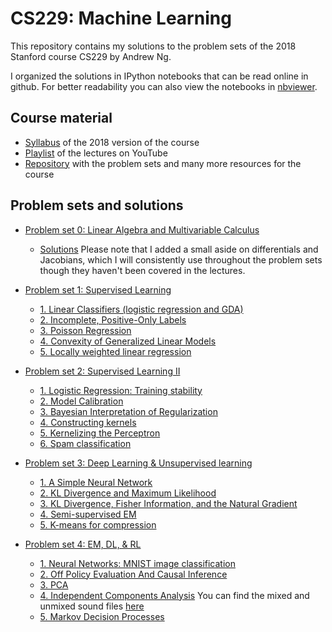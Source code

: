 # CS229: Machine Learning

This repository contains my solutions to the problem sets of the 2018 Stanford course CS229 by Andrew Ng.

I organized the solutions in IPython notebooks that can be read online in github. For better readability you can also view the notebooks in [nbviewer](https://nbviewer.jupyter.org/github/Joker14641/cs229/tree/master/).

## Course material

- [Syllabus](http://cs229.stanford.edu/syllabus-autumn2018.html) of the 2018 version of the course
- [Playlist](https://www.youtube.com/playlist?list=PLoROMvodv4rMiGQp3WXShtMGgzqpfVfbU) of the lectures on YouTube
- [Repository](https://github.com/SKKSaikia/CS229_ML) with the problem sets and many more resources for the course

## Problem sets and solutions

- [Problem set 0: Linear Algebra and Multivariable Calculus](https://github.com/Joker14641/cs229/blob/master/Problem%20Sets/Problem%20Set%200/ps0.pdf)
  - [Solutions](https://github.com/Joker14641/cs229/blob/master/Problem%20Sets/Problem%20Set%200/solutions0.ipynb) Please note that I added a small aside on differentials and Jacobians, which I will consistently use throughout the problem sets though they haven't been covered in the lectures.
  
- [Problem set 1: Supervised Learning](https://github.com/Joker14641/cs229/blob/master/Problem%20Sets/Problem%20Set%201/ps1.pdf)
  - [1. Linear Classifiers (logistic regression and GDA)](https://github.com/Joker14641/cs229/blob/master/Problem%20Sets/Problem%20Set%201/PS1E1%20Linear%20Classifiers%20(logistic%20regression%20and%20GDA).ipynb)
  - [2. Incomplete, Positive-Only Labels](https://github.com/Joker14641/cs229/blob/master/Problem%20Sets/Problem%20Set%201/PS1E2%20Incomplete%2C%20Positive-Only%20Labels.ipynb)
  - [3. Poisson Regression](https://github.com/Joker14641/cs229/blob/master/Problem%20Sets/Problem%20Set%201/PS1E3%20Poisson%20Regression.ipynb)
  - [4. Convexity of Generalized Linear Models](https://github.com/Joker14641/cs229/blob/master/Problem%20Sets/Problem%20Set%201/PS1E4%20Convexity%20of%20Generalized%20Linear%20Models.ipynb)
  - [5. Locally weighted linear regression](https://github.com/Joker14641/cs229/blob/master/Problem%20Sets/Problem%20Set%201/PS1E5%20Locally%20weighted%20linear%20regression.ipynb)
  
- [Problem set 2: Supervised Learning II](https://github.com/Joker14641/cs229/blob/master/Problem%20Sets/Problem%20Set%202/ps2.pdf)
  - [1. Logistic Regression: Training stability](https://github.com/Joker14641/cs229/blob/master/Problem%20Sets/Problem%20Set%202/PS2E1%20Logistic%20Regression%20Training%20stability.ipynb)
  - [2. Model Calibration](https://github.com/Joker14641/cs229/blob/master/Problem%20Sets/Problem%20Set%202/PS2E2%20Model%20Calibration.ipynb)
  - [3. Bayesian Interpretation of Regularization](https://github.com/Joker14641/cs229/blob/master/Problem%20Sets/Problem%20Set%202/PS2E3%20Bayesian%20Interpretation%20of%20Regularization.ipynb)
  - [4. Constructing kernels](https://github.com/Joker14641/cs229/blob/master/Problem%20Sets/Problem%20Set%202/PS2E4%20Constructing%20kernels.ipynb)
  - [5. Kernelizing the Perceptron](https://github.com/Joker14641/cs229/blob/master/Problem%20Sets/Problem%20Set%202/PS2E5%20Kernelizing%20the%20Perceptron.ipynb)
  - [6. Spam classification](https://github.com/Joker14641/cs229/blob/master/Problem%20Sets/Problem%20Set%202/PS2E6%20Spam%20classification.ipynb)
  
- [Problem set 3: Deep Learning & Unsupervised learning](https://github.com/Joker14641/cs229/blob/master/Problem%20Sets/Problem%20Set%203/ps3.pdf)
  - [1. A Simple Neural Network](https://github.com/Joker14641/cs229/blob/master/Problem%20Sets/Problem%20Set%203/PS3E1%20A%20Simple%20Neural%20Network.ipynb)
  - [2. KL Divergence and Maximum Likelihood](https://github.com/Joker14641/cs229/blob/master/Problem%20Sets/Problem%20Set%203/PS3E2%20KL%20divergence%20and%20Maximum%20Likelihood.ipynb)
  - [3. KL Divergence, Fisher Information, and the Natural Gradient](https://github.com/Joker14641/cs229/blob/master/Problem%20Sets/Problem%20Set%203/PS3E3%20KL%20Divergence%2C%20Fisher%20Information%2C%20and%20the%20Natural%20Gradient.ipynb)
  - [4. Semi-supervised EM](https://github.com/Joker14641/cs229/blob/master/Problem%20Sets/Problem%20Set%203/PS3E4%20Semi-supervised%20EM.ipynb)
  - [5. K-means for compression](https://github.com/Joker14641/cs229/blob/master/Problem%20Sets/Problem%20Set%203/PS3E5%20K-means%20for%20compression.ipynb)
  
- [Problem set 4: EM, DL, & RL](https://github.com/Joker14641/cs229/blob/master/Problem%20Sets/Problem%20Set%204/ps4.pdf)
  - [1. Neural Networks: MNIST image classification](https://github.com/Joker14641/cs229/blob/master/Problem%20Sets/Problem%20Set%204/PS4E1%20Neural%20Networks%20MNIST%20image%20classification.ipynb)
  - [2. Off Policy Evaluation And Causal Inference](https://github.com/Joker14641/cs229/blob/master/Problem%20Sets/Problem%20Set%204/PS4E2%20Off%20Policy%20Evaluation%20And%20Causal%20Inference.ipynb)
  - [3. PCA](https://github.com/Joker14641/cs229/blob/master/Problem%20Sets/Problem%20Set%204/PS4E3%20PCA.ipynb)
  - [4. Independent Components Analysis](https://github.com/Joker14641/cs229/blob/master/Problem%20Sets/Problem%20Set%204/PS4E4%20Independent%20components%20analysis.ipynb) You can find the mixed and unmixed sound files [here](https://github.com/Joker14641/cs229/tree/master/Problem%20Sets/Problem%20Set%204/output)
  - [5. Markov Decision Processes](https://github.com/Joker14641/cs229/blob/master/Problem%20Sets/Problem%20Set%204/PS4E5%20Markov%20decision%20processes.ipynb)

